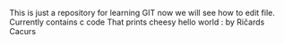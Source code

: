 This is just a repository for learning GIT now we will see how to edit file. Currently
contains c code That prints cheesy hello world :
by Ričards Cacurs
